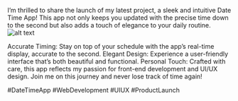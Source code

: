 I’m thrilled to share the launch of my latest project, a sleek and intuitive Date Time App! This app not only keeps you updated with the precise time down to the second but also adds a touch of elegance to your daily routine.
![alt text](Date-Time-App.gif)


Accurate Timing: Stay on top of your schedule with the app’s real-time display, accurate to the second.
Elegant Design: Experience a user-friendly interface that’s both beautiful and functional.
Personal Touch: Crafted with care, this app reflects my passion for front-end development and UI/UX design.
Join me on this journey and never lose track of time again!

#DateTimeApp #WebDevelopment #UIUX #ProductLaunch
